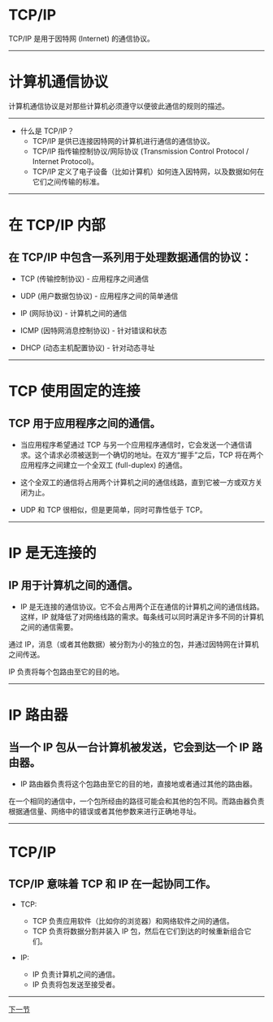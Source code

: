 # TCP/IP

TCP/IP 是用于因特网 (Internet) 的通信协议。

---

# 计算机通信协议

计算机通信协议是对那些计算机必须遵守以便彼此通信的规则的描述。

---

- 什么是 TCP/IP？
  - TCP/IP 是供已连接因特网的计算机进行通信的通信协议。
  - TCP/IP 指传输控制协议/网际协议 (Transmission Control Protocol / Internet Protocol)。
  - TCP/IP 定义了电子设备（比如计算机）如何连入因特网，以及数据如何在它们之间传输的标准。

---

# 在 TCP/IP 内部

## 在 TCP/IP 中包含一系列用于处理数据通信的协议：

- TCP (传输控制协议) - 应用程序之间通信

- UDP (用户数据包协议) - 应用程序之间的简单通信

- IP (网际协议) - 计算机之间的通信

- ICMP (因特网消息控制协议) - 针对错误和状态

- DHCP (动态主机配置协议) - 针对动态寻址

---

# TCP 使用固定的连接

## TCP 用于应用程序之间的通信。

- 当应用程序希望通过 TCP 与另一个应用程序通信时，它会发送一个通信请求。这个请求必须被送到一个确切的地址。在双方“握手”之后，TCP 将在两个应用程序之间建立一个全双工 (full-duplex) 的通信。

- 这个全双工的通信将占用两个计算机之间的通信线路，直到它被一方或双方关闭为止。

- UDP 和 TCP 很相似，但是更简单，同时可靠性低于 TCP。

---

# IP 是无连接的

## IP 用于计算机之间的通信。

- IP 是无连接的通信协议。它不会占用两个正在通信的计算机之间的通信线路。这样，IP 就降低了对网络线路的需求。每条线可以同时满足许多不同的计算机之间的通信需要。

通过 IP，消息（或者其他数据）被分割为小的独立的包，并通过因特网在计算机之间传送。

IP 负责将每个包路由至它的目的地。

---

# IP 路由器

## 当一个 IP 包从一台计算机被发送，它会到达一个 IP 路由器。

- IP 路由器负责将这个包路由至它的目的地，直接地或者通过其他的路由器。

在一个相同的通信中，一个包所经由的路径可能会和其他的包不同。而路由器负责根据通信量、网络中的错误或者其他参数来进行正确地寻址。

---

# TCP/IP

## TCP/IP 意味着 TCP 和 IP 在一起协同工作。

- TCP:
  - TCP 负责应用软件（比如你的浏览器）和网络软件之间的通信。
  - TCP 负责将数据分割并装入 IP 包，然后在它们到达的时候重新组合它们。

- IP:
  - IP 负责计算机之间的通信。
  - IP 负责将包发送至接受者。
  
---
<a href="xunzhi.md">下一节</a>
